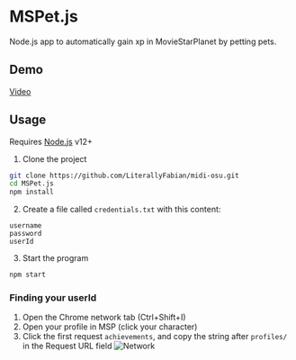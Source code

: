 # MSPet.js
Node.js app to automatically gain xp in MovieStarPlanet by petting pets.

## Demo
[Video](https://www.youtube.com/watch?v=prrJxgqTvkQ)

## Usage
Requires [Node.js](https://nodejs.org/en/) v12+

1. Clone the project
```bash
git clone https://github.com/LiterallyFabian/midi-osu.git
cd MSPet.js
npm install
```

2. Create a file called `credentials.txt` with this content:
```
username
password
userId
```

3. Start the program
```bash
npm start
```

### Finding your userId
1. Open the Chrome network tab (Ctrl+Shift+I)
2. Open your profile in MSP (click your character)
3. Click the first request `achievements`, and copy the string after `profiles/` in the Request URL field
![Network](https://i.imgur.com/zYOprVC.png)
